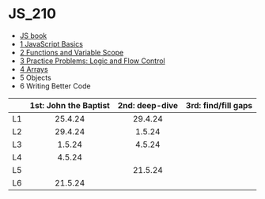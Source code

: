 # JS_210

- [JS book](https://github.com/SandyRodger/launch_school_books/blob/main/javascript.md)
- [1 JavaScript Basics](https://github.com/SandyRodger/JS_210/blob/main/L1_Javascript_basics.md)
- [2 Functions and Variable Scope](https://github.com/SandyRodger/JS_210/blob/main/L2_functions_and_variable_scope.md)
- [3	Practice Problems: Logic and Flow Control](https://github.com/SandyRodger/JS_210/blob/main/L3_practice_problems_logic_and_flow.md)
- [4	Arrays](https://github.com/SandyRodger/JS_210/blob/main/L4_arrays.md)
- 5	Objects
- 6	Writing Better Code

|  | 1st: John the Baptist | 2nd: deep-dive | 3rd: find/fill gaps |
| :--- | :---: | :---: | :---: | 
| L1 | 25.4.24 | 29.4.24 |
| L2 | 29.4.24 | 1.5.24 |
| L3 | 1.5.24 | 4.5.24 |
| L4 | 4.5.24 |
| L5 ||21.5.24|
| L6 |21.5.24|
